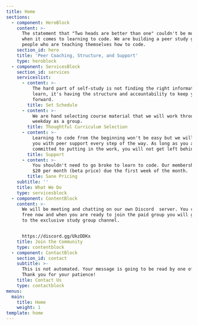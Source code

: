 ```yaml
---
title: Home
sections:
  - component: HeroBlock
    content: >-
      The statement that "Two heads are better than one" couldn't be more true
      when it comes to learning to code. We are building a peer study group for
      people who are teaching themselves how to code.
    section_id: hero
    title: 'Peer Coaching, Structure, and Support'
    type: heroblock
  - component: ServicesBlock
    section_id: services
    serviceslist:
      - content: >-
          The hard part of self-study is not finding the right information to
          learn, it's having the structure and accountability to keep you moving
          forward.
        title: Set Schedule
      - content: >-
          We are hand selecting course material that we will work through every
          weekday as a group.
        title: Thoughtful Curriculum Selection
      - content: >-
          Learning to code from the beginning won't be easy but we will provide
          you with peer support every step of the way. As long as you are
          committed to putting in the work, you will not get left behind.
        title: Support
      - content: >-
          You shouldn't need to go broke to learn to code. Our membership fee is
          $20 per month (beta price) due the first week of the month.
        title: Sane Pricing
    subtitle: ''
    title: What We Do
    type: servicesblock
  - component: ContentBlock
    content: >-
      We will be meeting and chatting on our own Discord  server. You can join
      free now and when you are ready to join the paid group you will get access
      to the exclusive study group channel.


      https://discord.gg/UkzDDKx
    title: Join the Community
    type: contentblock
  - component: ContactBlock
    section_id: contact
    subtitle: >-
      This is not automated. Your message is going to be read by one of us.
      Thank you for your patience!
    title: Contact Us
    type: contactblock
menus:
  main:
    title: Home
    weight: 1
template: home
---
```



